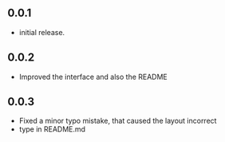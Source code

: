 ## 0.0.1

* initial release.

## 0.0.2

* Improved the interface and also the README

## 0.0.3

* Fixed a minor typo mistake, that caused the layout incorrect
* type in README.md